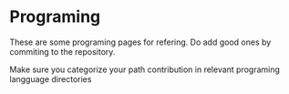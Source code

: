 # Programing 
These are some programing pages for refering. Do add good ones by commiting to the repository.

Make sure you categorize your path contribution in relevant programing langguage directories
